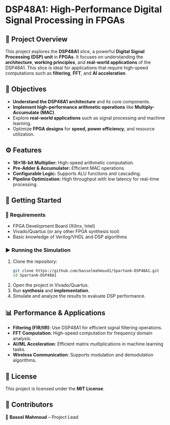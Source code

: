 
# **DSP48A1: High-Performance Digital Signal Processing in FPGAs**

## **📌 Project Overview**
This project explores the **DSP48A1** slice, a powerful **Digital Signal Processing (DSP) unit** in **FPGAs**. It focuses on understanding the **architecture**, **working principles**, and **real-world applications** of the DSP48A1. This slice is ideal for applications that require high-speed computations such as **filtering**, **FFT**, and **AI acceleration**.

## **🎯 Objectives**
- **Understand the DSP48A1 architecture** and its core components.
- **Implement high-performance arithmetic operations** like **Multiply-Accumulate (MAC)**.
- Explore **real-world applications** such as signal processing and machine learning.
- Optimize **FPGA designs** for **speed, power efficiency**, and resource utilization.

## **⚙️ Features**
- **18×18-bit Multiplier:** High-speed arithmetic computation.
- **Pre-Adder & Accumulator:** Efficient MAC operations.
- **Configurable Logic:** Supports ALU functions and cascading.
- **Pipeline Optimization:** High throughput with low latency for real-time processing.


## **🚀 Getting Started**

### **🔧 Requirements**
- FPGA Development Board (Xilinx, Intel)
- Vivado/Quartus (or any other FPGA synthesis tool)
- Basic knowledge of Verilog/VHDL and DSP algorithms

### **▶️ Running the Simulation**
1. Clone the repository:
   ```bash
   git clone https://github.com/basselmahmoud1/Spartan6-DSP48A1.git
   cd Spartan6-DSP48A1
   ```
2. Open the project in Vivado/Quartus.
3. Run **synthesis** and **implementation**.
4. Simulate and analyze the results to evaluate DSP performance.

## **📊 Performance & Applications**
- **Filtering (FIR/IIR)**: Use DSP48A1 for efficient signal filtering operations.
- **FFT Computation**: High-speed computation for frequency domain analysis.
- **AI/ML Acceleration**: Efficient matrix multiplications in machine learning tasks.
- **Wireless Communication**: Supports modulation and demodulation algorithms.

## **📜 License**
This project is licensed under the **MIT License**.

## **🤝 Contributors**
👤 **Bassel Mahmoud** – Project Lead
